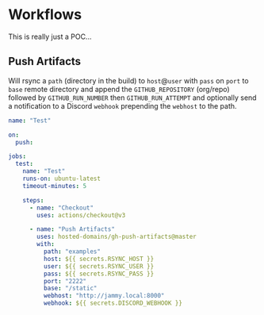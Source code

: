 # Workflows

This is really just a POC...

## Push Artifacts

Will rsync a `path` (directory in the build) to `host`@`user` with `pass` on `port` to `base` remote directory
and append the `GITHUB_REPOSITORY` (org/repo) followed by `GITHUB_RUN_NUMBER` then `GITHUB_RUN_ATTEMPT`
and optionally send a notification to a Discord `webhook` prepending the `webhost` to the path.

```yaml
name: "Test"

on:
  push:

jobs:
  test:
    name: "Test"
    runs-on: ubuntu-latest
    timeout-minutes: 5

    steps:
      - name: "Checkout"
        uses: actions/checkout@v3

      - name: "Push Artifacts"
        uses: hosted-domains/gh-push-artifacts@master
        with:
          path: "examples"
          host: ${{ secrets.RSYNC_HOST }}
          user: ${{ secrets.RSYNC_USER }}
          pass: ${{ secrets.RSYNC_PASS }}
          port: "2222"
          base: "/static"
          webhost: "http://jammy.local:8000"
          webhook: ${{ secrets.DISCORD_WEBHOOK }}
```
